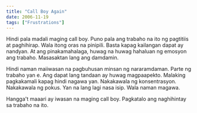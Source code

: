 ```yaml
---
title: "Call Boy Again"
date: 2006-11-19
tags: ["Frustrations"]
---
```


Hindi pala madali maging call boy.  Puno pala ang trabaho na ito ng pagtitiis at paghihirap.  Wala itong oras na pinipili.  Basta kapag kailangan dapat ay nandyan.  At ang pinakamahalaga, huwag na huwag hahaluan ng emosyon ang trabaho.  Masasaktan lang ang damdamin.

Hindi naman maiiwasan na pagbuhusan minsan ng nararamdaman.  Parte ng trabaho yan e.  Ang dapat lang tandaan ay huwag magpaapekto.  Malaking pagkakamali kapag hindi nagawa yan.  Nakakawala ng konsentrasyon.  Nakakawala ng pokus.  Yan na lang lagi nasa isip.  Wala naman magawa.

Hangga't maaari ay iwasan na maging call boy.  Pagkatalo ang naghihintay sa trabaho na ito.